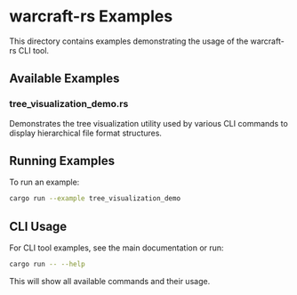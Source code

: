 # warcraft-rs Examples

This directory contains examples demonstrating the usage of the warcraft-rs CLI tool.

## Available Examples

### tree_visualization_demo.rs

Demonstrates the tree visualization utility used by various CLI commands to display hierarchical file format structures.

## Running Examples

To run an example:

```bash
cargo run --example tree_visualization_demo
```

## CLI Usage

For CLI tool examples, see the main documentation or run:

```bash
cargo run -- --help
```

This will show all available commands and their usage.
